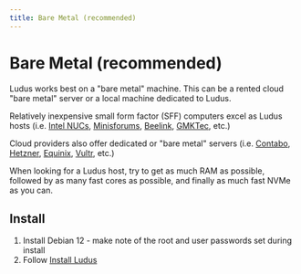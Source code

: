 ```yaml
---
title: Bare Metal (recommended)
---
```


# Bare Metal (recommended)

Ludus works best on a "bare metal" machine. This can be a rented cloud "bare metal" server or a local machine dedicated to Ludus.

Relatively inexpensive small form factor (SFF) computers excel as Ludus hosts (i.e. [Intel NUCs](https://www.intel.com/content/www/us/en/products/details/nuc.html), [Minisforums](https://store.minisforum.com/), [Beelink](https://www.bee-link.com/), [GMKTec](https://www.gmktec.com/), etc.)

Cloud providers also offer dedicated or "bare metal" servers (i.e. [Contabo](https://contabo.com/en/dedicated-servers/), [Hetzner](https://www.hetzner.com/dedicated-rootserver?country=us&ram_from=32), [Equinix](https://deploy.equinix.com/product/bare-metal/), [Vultr](https://www.vultr.com/products/bare-metal/), etc.)

When looking for a Ludus host, try to get as much RAM as possible, followed by as many fast cores as possible, and finally as much fast NVMe as you can.

## Install

1. Install Debian 12 - make note of the root and user passwords set during install
2. Follow [Install Ludus](../Quick%20Start/install-ludus)
